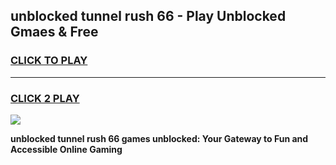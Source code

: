 
## unblocked tunnel rush 66 - Play Unblocked Gmaes & Free
<h3>
<a href="https://news.freeplayer.one?title=unblocked_tunnel_rush_66&ref=16F">CLICK TO PLAY</a></h3>
<hr>

<h3>
<a href="https://news.freeplayer.one?title=unblocked_tunnel_rush_66&ref=16F">CLICK 2 PLAY</a>
  
</h3>

<a href="https://news.freeplayer.one?title=unblocked_tunnel_rush_66&ref=16F/"><img src="https://clearcache.store/games.png"></a>


**unblocked tunnel rush 66 games unblocked: Your Gateway to Fun and Accessible Online Gaming**
